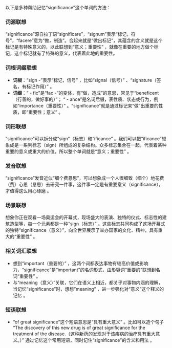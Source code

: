 以下是多种帮助记忆“significance”这个单词的方法：

### 词源联想
“significance”源自拉丁语“significare”，“signum”表示“标记，符号”，“facere”意为“做，制造”。合起来就是“做出标记”，其蕴含的含义就是这个标记是有特殊意义的，以此联想到“意义；重要性” ，就像在重要的地方做个标记，这个标记就有了特殊的意义，代表着此地的重要性。

### 词根词缀联想
 - **词根**：“sign -”表示“标记，信号” ，比如“signal（信号）” 、“signature（签名，有标记作用）” 。
 - **词缀**：“ - fic”是“fac -”的变体，有“做，造成”的意思，常见于“beneficent（行善的，做好事的）”； “ - ance”是名词后缀，表性质、状态或行为，例如“importance（重要性）” 。“significance”就是通过标记来“做”出重要的性质，即“重要性；意义” 。

### 词形联想
“significance”可以拆分成“sign”（标志）和“ificance” 。我们可以把“ificance”想象成是一系列标志（sign）所组成的复杂结构。众多标志集合在一起，代表着某种重要的意义或重大的价值，所以整个单词就是“意义；重要性” 。

### 发音联想
“significance”发音近似“细个费恳思”，可以想象成一个人很细致（细个）地花费（费）心思（恳思）去研究一件事，这件事一定是有重要意义（significance），才值得这么用心琢磨 。

### 场景联想
想象你正在观看一场奥运会的开幕式，现场盛大的表演、独特的仪式、标志性的建筑造型等，每一个元素都是一种“sign（标志）” 。这些标志共同构成了这场开幕式的独特“significance（意义）”，向全世界展示了举办国家的文化、精神，具有重大的“重要性” 。

### 相关词汇联想
 - 想到“important（重要的）” ，这两个词都表达事物有较高价值或影响力，“significance”是“important”的名词形式，由形容词“重要的”联想到名词“重要性” 。
 - 与“meaning（意义）”关联，它们在语义上相近，都关乎对事物内涵的理解，当记忆“significance”时，想想“meaning” ，进一步强化对“意义”这个释义的记忆 。

### 短语联想
 - “of great significance”这个短语意思是“具有重大意义” 。比如可以造个句子 “The discovery of this new drug is of great significance for the treatment of the disease.（这种新药的发现对于该疾病的治疗具有重大意义。）” 通过记忆这个常用短语，同时记住“significance”的含义和用法 。 